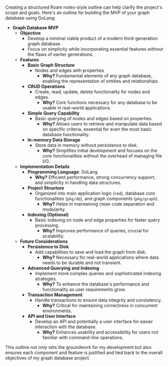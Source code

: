 Creating a structured Roam notes-style outline can help clarify the project's scope and goals. Here's an outline for building the MVP of your graph database using GoLang:

- **Graph Database MVP**
    - **Objective**
        - Develop a minimal viable product of a modern third-generation graph database.
        - Focus on simplicity while incorporating essential features without the flaws of earlier generations.
    - **Features**
        - **Basic Graph Structure**
            - Nodes and edges with properties
                - **Why?** Fundamental elements of any graph database, enabling the representation of entities and relationships.
        - **CRUD Operations**
            - Create, read, update, delete functionality for nodes and edges.
                - **Why?** Core functions necessary for any database to be usable in real-world applications.
        - **Simple Query Capability**
            - Basic querying of nodes and edges based on properties.
                - **Why?** Allows users to retrieve and manipulate data based on specific criteria, essential for even the most basic database functionality.
        - **In-memory Data Storage**
            - Store data in memory without persistence to disk.
                - **Why?** Simplifies initial development and focuses on the core functionalities without the overhead of managing file I/O.
    - **Implementation Details**
        - **Programming Language**: GoLang
            - **Why?** Efficient performance, strong concurrency support, and simplicity in handling data structures.
        - **Project Structure**
            - Organized into main application logic (`cmd`), database core functionalities (`pkg/db`), and graph components (`pkg/graph`).
                - **Why?** Helps in maintaining clean code separation and modularity.
        - **Indexing (Optional)**
            - Basic indexing on node and edge properties for faster query processing.
                - **Why?** Improves performance of queries, crucial for scalability.
    - **Future Considerations**
        - **Persistence to Disk**
            - Add capabilities to save and load the graph from disk.
                - **Why?** Necessary for real-world applications where data needs to be durable and not transient.
        - **Advanced Querying and Indexing**
            - Implement more complex queries and sophisticated indexing strategies.
                - **Why?** To enhance the database's performance and functionality as user requirements grow.
        - **Transaction Management**
            - Handle transactions to ensure data integrity and consistency.
                - **Why?** Critical for maintaining correctness in concurrent environments.
        - **API and User Interface**
            - Develop an API and potentially a user interface for easier interaction with the database.
                - **Why?** Enhances usability and accessibility for users not familiar with command-line operations.

This outline not only sets the groundwork for my development but also ensures each component and feature is justified and tied back to the overall objectives of my graph database project.
